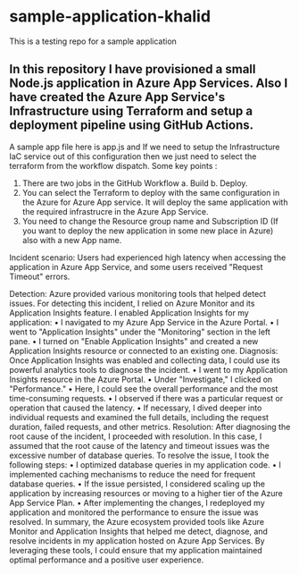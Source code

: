 # sample-application-khalid
This is a testing repo for a sample application

## In this repository I have provisioned a small Node.js application in Azure App Services. Also I have created the Azure App Service's Infrastructure using Terraform and setup a deployment pipeline using GitHub Actions. 
A sample app file here is app.js and If we need to setup the Infrastructure IaC service out of this configuration then we just need to select the terraform from the workflow dispatch. 
Some key points : 
   1. There are two jobs in the GitHub Workflow a. Build b. Deploy.
   2. You can select the Terraform to deploy with the same configuration in the Azure for Azure App service. It will deploy the same application with the required infrastrucre in the Azure App Service. 
   3. You need to change the Resource group name and Subscription ID (If you want to deploy the new application in some new place in Azure) also with a new App name. 

Incident scenario: Users had experienced high latency when accessing the application in Azure App Service, and some users received "Request Timeout" errors.

Detection: Azure provided various monitoring tools that helped detect issues. For detecting this incident, I relied on Azure Monitor and its Application Insights feature.
I enabled Application Insights for my application:
• I navigated to my Azure App Service in the Azure Portal.
• I went to "Application Insights" under the "Monitoring" section in the left pane.
• I turned on "Enable Application Insights" and created a new Application Insights resource or connected to an existing one.
Diagnosis: Once Application Insights was enabled and collecting data, I could use its powerful analytics tools to diagnose the incident.
• I went to my Application Insights resource in the Azure Portal.
• Under "Investigate," I clicked on "Performance."
• Here, I could see the overall performance and the most time-consuming requests.
• I observed if there was a particular request or operation that caused the latency.
• If necessary, I dived deeper into individual requests and examined the full details, including the request duration, failed requests, and other metrics.
Resolution: After diagnosing the root cause of the incident, I proceeded with resolution. In this case, I assumed that the root cause of the latency and timeout issues was the excessive number of database queries.
To resolve the issue, I took the following steps:
• I optimized database queries in my application code.
• I implemented caching mechanisms to reduce the need for frequent database queries.
• If the issue persisted, I considered scaling up the application by increasing resources or moving to a higher tier of the Azure App Service Plan.
• After implementing the changes, I redeployed my application and monitored the performance to ensure the issue was resolved.
In summary, the Azure ecosystem provided tools like Azure Monitor and Application Insights that helped me detect, diagnose, and resolve incidents in my application hosted on Azure App Services. By leveraging these tools, I could ensure that my application maintained optimal performance and a positive user experience.
